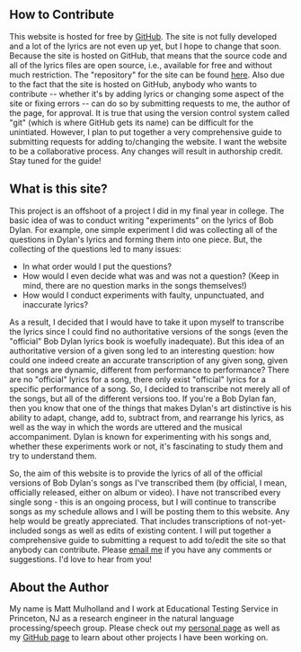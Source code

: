## How to Contribute
This website is hosted for free by [GitHub](https://github.com). The site is not fully developed and a lot of the lyrics are not even up yet, but I hope to change that soon. Because the site is hosted on GitHub, that means that the source code and all of the lyrics files are open source, i.e., available for free and without much restriction. The "repository" for the site can be found [here](https://github.com/mulhod/bob_dylan_lyrics). Also due to the fact that the site is hosted on GitHub, anybody who wants to contribute -- whether it's by adding lyrics or changing some aspect of the site or fixing errors -- can do so by submitting requests to me, the author of the page, for approval. It is true that using the version control system called "git" (which is where GitHub gets its name) can be difficult for the unintiated. However, I plan to put together a very comprehensive guide to submitting requests for adding to/changing the website. I want the website to be a collaborative process. Any changes will result in authorship credit. Stay tuned for the guide!

## What is this site?
This project is an offshoot of a project I did in my final year in college. The basic idea of was to conduct writing "experiments" on the lyrics of Bob Dylan. For example, one simple experiment I did was collecting all of the questions in Dylan's lyrics and forming them into one piece. But, the collecting of the questions led to many issues:

- In what order would I put the questions?
- How would I even decide what was and was not a question? (Keep in mind, there are no question marks in the songs themselves!)
- How would I conduct experiments with faulty, unpunctuated, and inaccurate lyrics?

As a result, I decided that I would have to take it upon myself to transcribe the lyrics since I could find no authoritative versions of the songs (even the "official" Bob Dylan lyrics book is woefully inadequate). But this idea of an authoritative version of a given song led to an interesting question: how could one indeed create an accurate transcription of any given song, given that songs are dynamic, different from performance to performance? There are no "official" lyrics for a song, there only exist "official" lyrics for a specific performance of a song. So, I decided to transcribe not merely all of the songs, but all of the different versions too. If you're a Bob Dylan fan, then you know that one of the things that makes Dylan's art distinctive is his ability to adapt, change, add to, subtract from, and rearrange his lyrics, as well as the way in which the words are uttered and the musical accompaniment. Dylan is known for experimenting with his songs and, whether these experiments work or not, it's fascinating to study them and try to understand them.

So, the aim of this website is to provide the lyrics of all of the official versions of Bob Dylan's songs as I've transcribed them (by official, I mean, officially released, either on album or video). I have not transcribed every single song - this is an ongoing process, but I will continue to transcribe songs as my schedule allows and I will be posting them to this website. Any help would be greatly appreciated. That includes transcriptions of not-yet-included songs as well as edits of existing content. I will put together a comprehensive guide to submitting a request to add to/edit the site so that anybody can contribute. Please [email me](mailto:mulhodm@gmail.com) if you have any comments or suggestions. I'd love to hear from you!

## About the Author

My name is Matt Mulholland and I work at Educational Testing Service in Princeton, NJ as a research engineer in the natural language processing/speech group. Please check out my [personal page](http://mulhod.github.io/index.html) as well as my [GitHub page](https://github.com/mulhod) to learn about other projects I have been working on.
